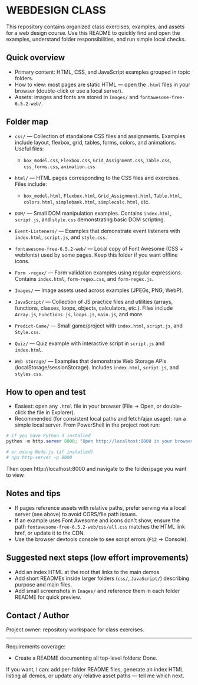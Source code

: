# WEBDESIGN CLASS

This repository contains organized class exercises, examples, and assets for a web design course. Use this README to quickly find and open the examples, understand folder responsibilities, and run simple local checks.

## Quick overview
- Primary content: HTML, CSS, and JavaScript examples grouped in topic folders.
- How to view: most pages are static HTML — open the `.html` files in your browser (double-click or use a local server).
- Assets: images and fonts are stored in `Images/` and `fontawesome-free-6.5.2-web/`.

## Folder map
- `css/` — Collection of standalone CSS files and assignments. Examples include layout, flexbox, grid, tables, forms, colors, and animations. Useful files:
  - `box_model.css`, `Flexbox.css`, `Grid_Assignment.css`, `Table.css`, `css_forms.css`, `animation.css`

- `html/` — HTML pages corresponding to the CSS files and exercises. Files include:
  - `box_model.html`, `Flexbox.html`, `Grid_Assignment.html`, `Table.html`, `colors.html`, `simplebank.html`, `simplecalc.html`, etc.

- `DOM/` — Small DOM manipulation examples. Contains `index.html`, `script.js`, and `style.css` demonstrating basic DOM scripting.

- `Event-Listeners/` — Examples that demonstrate event listeners with `index.html`, `script.js`, and `style.css`.

- `fontawesome-free-6.5.2-web/` — Local copy of Font Awesome (CSS + webfonts) used by some pages. Keep this folder if you want offline icons.

- `Form -regex/` — Form validation examples using regular expressions. Contains `index.html`, `form-regex.css`, and `form-regex.js`.

- `Images/` — Image assets used across examples (JPEGs, PNG, WebP).

- `JavaScript/` — Collection of JS practice files and utilities (arrays, functions, classes, loops, objects, calculators, etc.). Files include `Array.js`, `Functions.js`, `loops.js`, `main.js`, and more.

- `Predict-Game/` — Small game/project with `index.html`, `script.js`, and `Style.css`.

- `Quiz/` — Quiz example with interactive script in `script.js` and `index.html`.

- `Web storage/` — Examples that demonstrate Web Storage APIs (localStorage/sessionStorage). Includes `index.html`, `script.js`, and `styles.css`.

## How to open and test
- Easiest: open any `.html` file in your browser (File → Open, or double-click the file in Explorer).
- Recommended (for consistent local paths and fetch/ajax usage): run a simple local server. From PowerShell in the project root run:

```powershell
# if you have Python 3 installed
python -m http.server 8000; "Open http://localhost:8000 in your browser"

# or using Node.js (if installed)
# npx http-server -p 8000
```

Then open http://localhost:8000 and navigate to the folder/page you want to view.

## Notes and tips
- If pages reference assets with relative paths, prefer serving via a local server (see above) to avoid CORS/file path issues.
- If an example uses Font Awesome and icons don't show, ensure the path `fontawesome-free-6.5.2-web/css/all.css` matches the HTML link href, or update it to the CDN.
- Use the browser devtools console to see script errors (`F12` → Console).

## Suggested next steps (low effort improvements)
- Add an index HTML at the root that links to the main demos.
- Add short READMEs inside larger folders (`css/`, `JavaScript/`) describing purpose and main files.
- Add small screenshots in `Images/` and reference them in each folder README for quick preview.

## Contact / Author
Project owner: repository workspace for class exercises.

---

Requirements coverage:
- Create a README documenting all top-level folders: Done.

If you want, I can: add per-folder README files, generate an index HTML listing all demos, or update any relative asset paths — tell me which next.
